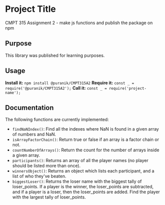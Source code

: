 # Project Title
CMPT 315 Assignment 2 - make js functions and publish the package on npm
## Purpose
This library was published for learning purposes.
## Usage
**Install it:**
`npm install @puranik/CMPT315A2`
**Require it:**
`const _ = require('@puranik/CMPT315A2');`
**Call it:**
`const _ = require('project-name');`
## Documentation
The following functions are currently implemented:
* `findNaNIndex()`: Find all the indexes where NaN is found in a given array of numbers and NaN. 
* `isArrayFactorChain()`: Return true or false if an array is a factor chain or not. 
* `countNumberOfArrays()`: Return the count for the number of arrays inside a given array. 
* `participants()`: Returns an array of all the player names (no player should be listed more than once). 
* `winnersObject()`: Returns an object which lists each participant, and a list of who they've beaten. 
* `biggestLoser()`: Returns the loser name with the biggest tally of loser_points. If a player is the winner, the loser_points are subtracted, and if a player is a loser, then the loser_points are added. Find the player with the largest tally of loser_points. 
